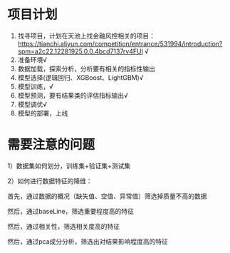 # 项目计划

1. 找寻项目，计划在天池上找金融风控相关的项目：https://tianchi.aliyun.com/competition/entrance/531994/introduction?spm=a2c22.12281925.0.0.4bcd7137rv4FUl √
2. 准备环境√
3. 数据加载，探索分析，分析要有相关的指标性输出
4. 模型选择(逻辑回归、XGBoost、LightGBM)√
5. 模型训练，√
6. 模型预测，要有结果类的评估指标输出√
7. 模型调优√
8. 模型的部署，上线



# 需要注意的问题

1）数据集如何划分，训练集+验证集+测试集

2）如何进行数据特征的降维：

首先，通过数据的概况（缺失值、空值、异常值）筛选掉质量不高的数据

然后，通过baseLine，筛选重要程度高的特征

然后，通过相关性，筛选相关度高的特征

然后，通过pca成分分析，筛选出对结果影响程度高的特征